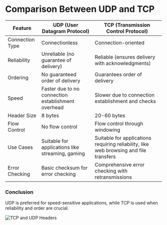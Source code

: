 # Comparison Between UDP and TCP

| Feature              | UDP (User Datagram Protocol)                           | TCP (Transmission Control Protocol)               |
|----------------------|-------------------------------------------------------|--------------------------------------------------|
| Connection Type      | Connectionless                                        | Connection-oriented                                |
| Reliability          | Unreliable (no guarantee of delivery)                | Reliable (ensures delivery with acknowledgments)  |
| Ordering              | No guaranteed order of delivery                       | Guarantees order of delivery                       |
| Speed                | Faster due to no connection establishment overhead     | Slower due to connection establishment and checks  |
| Header Size          | 8 bytes                                              | 20-60 bytes                                       |
| Flow Control         | No flow control                                       | Flow control through windowing                     |
| Use Cases            | Suitable for applications like streaming, gaming      | Suitable for applications requiring reliability, like web browsing and file transfers |
| Error Checking       | Basic checksum for error checking                     | Comprehensive error checking with retransmissions  |

### Conclusion

UDP is preferred for speed-sensitive applications, while TCP is used when reliability and order are crucial.

![TCP and UDP Headers](https://skminhaj.wordpress.com/wp-content/uploads/2016/02/92926-tcp_udp_headers.jpg)
